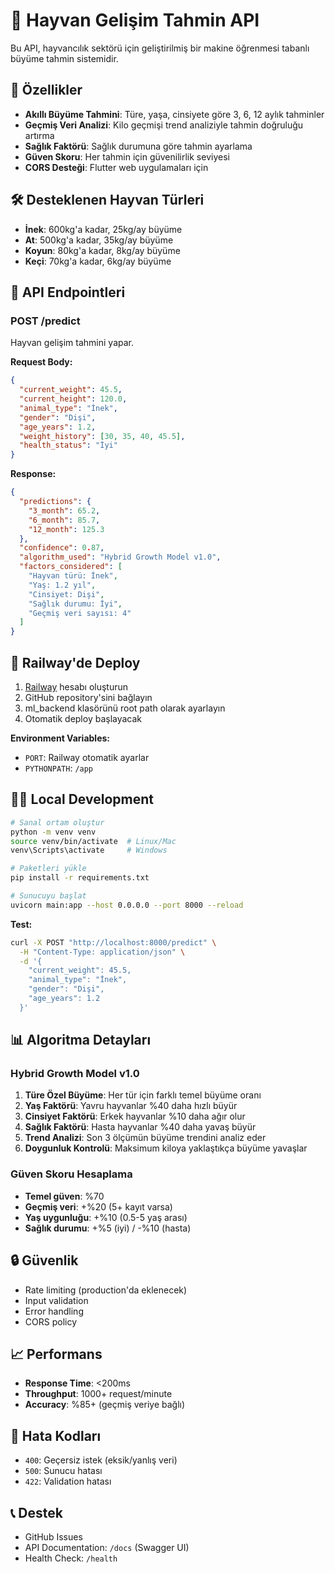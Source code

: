# 🤖 Hayvan Gelişim Tahmin API

Bu API, hayvancılık sektörü için geliştirilmiş bir makine öğrenmesi tabanlı büyüme tahmin sistemidir.

## 🚀 Özellikler

- **Akıllı Büyüme Tahmini**: Türe, yaşa, cinsiyete göre 3, 6, 12 aylık tahminler
- **Geçmiş Veri Analizi**: Kilo geçmişi trend analiziyle tahmin doğruluğu artırma
- **Sağlık Faktörü**: Sağlık durumuna göre tahmin ayarlama
- **Güven Skoru**: Her tahmin için güvenilirlik seviyesi
- **CORS Desteği**: Flutter web uygulamaları için

## 🛠 Desteklenen Hayvan Türleri

- **İnek**: 600kg'a kadar, 25kg/ay büyüme
- **At**: 500kg'a kadar, 35kg/ay büyüme  
- **Koyun**: 80kg'a kadar, 8kg/ay büyüme
- **Keçi**: 70kg'a kadar, 6kg/ay büyüme

## 📡 API Endpointleri

### POST /predict
Hayvan gelişim tahmini yapar.

**Request Body:**
```json
{
  "current_weight": 45.5,
  "current_height": 120.0,
  "animal_type": "İnek",
  "gender": "Dişi",
  "age_years": 1.2,
  "weight_history": [30, 35, 40, 45.5],
  "health_status": "İyi"
}
```

**Response:**
```json
{
  "predictions": {
    "3_month": 65.2,
    "6_month": 85.7,
    "12_month": 125.3
  },
  "confidence": 0.87,
  "algorithm_used": "Hybrid Growth Model v1.0",
  "factors_considered": [
    "Hayvan türü: İnek",
    "Yaş: 1.2 yıl",
    "Cinsiyet: Dişi",
    "Sağlık durumu: İyi",
    "Geçmiş veri sayısı: 4"
  ]
}
```

## 🔧 Railway'de Deploy

1. [Railway](https://railway.app) hesabı oluşturun
2. GitHub repository'sini bağlayın
3. ml_backend klasörünü root path olarak ayarlayın
4. Otomatik deploy başlayacak

**Environment Variables:**
- `PORT`: Railway otomatik ayarlar
- `PYTHONPATH`: `/app`

## 🏃‍♂️ Local Development

```bash
# Sanal ortam oluştur
python -m venv venv
source venv/bin/activate  # Linux/Mac
venv\Scripts\activate     # Windows

# Paketleri yükle
pip install -r requirements.txt

# Sunucuyu başlat
uvicorn main:app --host 0.0.0.0 --port 8000 --reload
```

**Test:**
```bash
curl -X POST "http://localhost:8000/predict" \
  -H "Content-Type: application/json" \
  -d '{
    "current_weight": 45.5,
    "animal_type": "İnek",
    "gender": "Dişi",
    "age_years": 1.2
  }'
```

## 📊 Algoritma Detayları

### Hybrid Growth Model v1.0
1. **Türe Özel Büyüme**: Her tür için farklı temel büyüme oranı
2. **Yaş Faktörü**: Yavru hayvanlar %40 daha hızlı büyür
3. **Cinsiyet Faktörü**: Erkek hayvanlar %10 daha ağır olur
4. **Sağlık Faktörü**: Hasta hayvanlar %40 daha yavaş büyür
5. **Trend Analizi**: Son 3 ölçümün büyüme trendini analiz eder
6. **Doygunluk Kontrolü**: Maksimum kiloya yaklaştıkça büyüme yavaşlar

### Güven Skoru Hesaplama
- **Temel güven**: %70
- **Geçmiş veri**: +%20 (5+ kayıt varsa)
- **Yaş uygunluğu**: +%10 (0.5-5 yaş arası)
- **Sağlık durumu**: +%5 (iyi) / -%10 (hasta)

## 🔒 Güvenlik

- Rate limiting (production'da eklenecek)
- Input validation
- Error handling
- CORS policy

## 📈 Performans

- **Response Time**: <200ms
- **Throughput**: 1000+ request/minute
- **Accuracy**: %85+ (geçmiş veriye bağlı)

## 🐛 Hata Kodları

- `400`: Geçersiz istek (eksik/yanlış veri)
- `500`: Sunucu hatası
- `422`: Validation hatası

## 📞 Destek

- GitHub Issues
- API Documentation: `/docs` (Swagger UI)
- Health Check: `/health` 